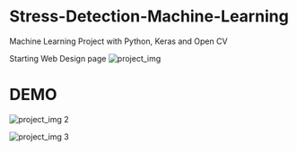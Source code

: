 # Stress-Detection-Machine-Learning
Machine Learning Project with Python, Keras and Open CV


Starting Web Design page 
![project_img](https://github.com/AtulBahuguna/Stress-Detection-Machine-Learning/assets/71915012/a691cc1f-2aa2-4f81-86af-05776a351aa7)



# DEMO

![project_img 2](https://github.com/AtulBahuguna/Stress-Detection-Machine-Learning/assets/71915012/4f01f6a6-f760-4061-9080-b72510c85a41)


![project_img 3](https://github.com/AtulBahuguna/Stress-Detection-Machine-Learning/assets/71915012/f74cbf7e-47f3-4f17-816c-d65634b7043a)



